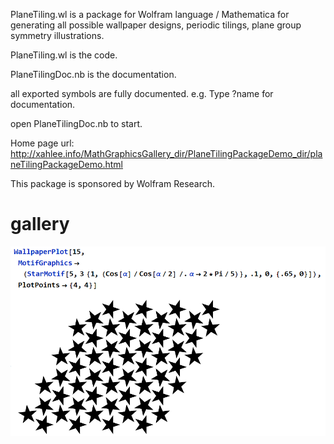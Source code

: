 PlaneTiling.wl is a package for Wolfram language / Mathematica for generating all possible wallpaper designs, periodic tilings, plane group symmetry illustrations.

PlaneTiling.wl
is the code.

PlaneTilingDoc.nb
is the documentation.

all exported symbols are fully documented. e.g.
Type
?name
for documentation.

open
PlaneTilingDoc.nb
to start.

Home page url:
http://xahlee.info/MathGraphicsGallery_dir/PlaneTilingPackageDemo_dir/planeTilingPackageDemo.html

This package is sponsored by Wolfram Research.

# gallery

![starSky](starSky_2024-03-12_gyds.png)
